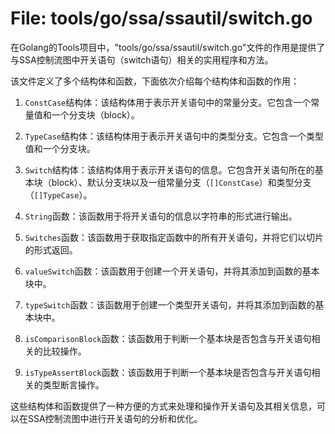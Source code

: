 # File: tools/go/ssa/ssautil/switch.go

在Golang的Tools项目中，"tools/go/ssa/ssautil/switch.go"文件的作用是提供了与SSA控制流图中开关语句（switch语句）相关的实用程序和方法。

该文件定义了多个结构体和函数，下面依次介绍每个结构体和函数的作用：

1. `ConstCase`结构体：该结构体用于表示开关语句中的常量分支。它包含一个常量值和一个分支块（block）。

2. `TypeCase`结构体：该结构体用于表示开关语句中的类型分支。它包含一个类型值和一个分支块。

3. `Switch`结构体：该结构体用于表示开关语句的信息。它包含开关语句所在的基本块（block）、默认分支块以及一组常量分支（`[]ConstCase`）和类型分支（`[]TypeCase`）。

4. `String`函数：该函数用于将开关语句的信息以字符串的形式进行输出。

5. `Switches`函数：该函数用于获取指定函数中的所有开关语句，并将它们以切片的形式返回。

6. `valueSwitch`函数：该函数用于创建一个开关语句，并将其添加到函数的基本块中。

7. `typeSwitch`函数：该函数用于创建一个类型开关语句，并将其添加到函数的基本块中。

8. `isComparisonBlock`函数：该函数用于判断一个基本块是否包含与开关语句相关的比较操作。

9. `isTypeAssertBlock`函数：该函数用于判断一个基本块是否包含与开关语句相关的类型断言操作。

这些结构体和函数提供了一种方便的方式来处理和操作开关语句及其相关信息，可以在SSA控制流图中进行开关语句的分析和优化。

